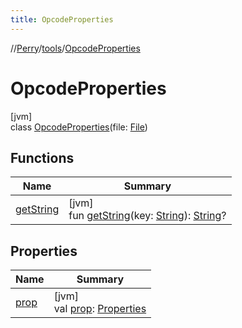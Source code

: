 ```yaml
---
title: OpcodeProperties
---
```

//[Perry](../../../index.html)/[tools](../index.html)/[OpcodeProperties](index.html)



# OpcodeProperties



[jvm]\
class [OpcodeProperties](index.html)(file: [File](https://docs.oracle.com/javase/8/docs/api/java/io/File.html))



## Functions


| Name | Summary |
|---|---|
| [getString](get-string.html) | [jvm]<br>fun [getString](get-string.html)(key: [String](https://kotlinlang.org/api/latest/jvm/stdlib/kotlin/-string/index.html)): [String](https://kotlinlang.org/api/latest/jvm/stdlib/kotlin/-string/index.html)? |


## Properties


| Name | Summary |
|---|---|
| [prop](prop.html) | [jvm]<br>val [prop](prop.html): [Properties](https://docs.oracle.com/javase/8/docs/api/java/util/Properties.html) |

